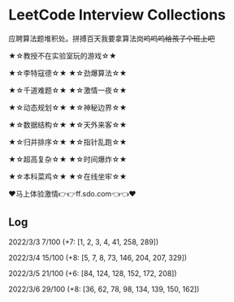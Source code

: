 # LeetCode Interview Collections

应聘算法题堆积处。拼搏百天我要拿算法岗~~呜呜呜给孩子个班上吧~~


★☆教授不在实验室玩的游戏☆★  

★☆李特寇德☆★ ★☆劲爆算法☆★  

★☆千道难题☆★ ★☆激情一夜☆★  

★☆动态规划☆★ ★☆神秘边界☆★  

★☆数据结构☆★ ★☆天外来客☆★  

★☆归并排序☆★ ★☆指针乱跑☆★

★☆超高复杂☆★ ★☆时间爆炸☆★

★☆本科菜鸡☆★ ★☆在线坐牢☆★

♥马上体验激情👉👉ff.sdo.com👈👈♥


## Log
2022/3/3 7/100 (+7: [1, 2, 3, 4, 41, 258, 289])  

2022/3/4 15/100 (+8: [5, 7, 8, 73, 146, 204, 207, 329])  

2022/3/5 21/100 (+6: [84, 124, 128, 152, 172, 208])

2022/3/6 29/100 (+8: [36, 62, 78, 98, 134, 139, 150, 162])